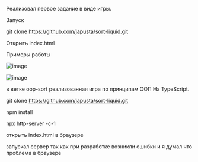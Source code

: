 Реализовал первое задание в виде игры. 

Запуск

git clone https://github.com/japusta/sort-liquid.git

Открыть index.html

Примеры работы 

![image](https://github.com/user-attachments/assets/75ae785c-f614-47c7-a889-d55c0faf5fe9)


![image](https://github.com/user-attachments/assets/607dddf1-7e25-4217-965f-855bd0dc0f90)

в ветке oop-sort реализованная игра по принципам ООП На TypeScript.


git clone https://github.com/japusta/sort-liquid.git

npm install

npx http-server -c-1

открыть index.html в браузере

запускал сервер так как при разработке возникли ошибки и я думал что проблема в браузере

